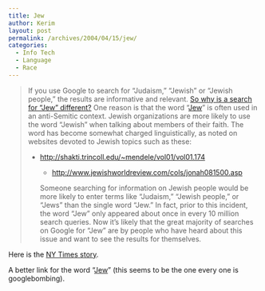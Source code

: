```yaml
---
title: Jew
author: Kerim
layout: post
permalink: /archives/2004/04/15/jew/
categories:
  - Info Tech
  - Language
  - Race
---
```

> If you use Google to search for &#8220;Judaism,&#8221; &#8220;Jewish&#8221; or &#8220;Jewish people,&#8221; the results are informative and relevant. <a href="http://www.google.com/explanation.html" onclick="_gaq.push(['_trackEvent', 'outbound-article', 'http://www.google.com/explanation.html', 'So why is a search for &#8220;Jew&#8221; different?']);" >So why is a search for &#8220;Jew&#8221; different?</a> One reason is that the word &#8220;<a href="http://www.google.com/search?num=30&#38;hl=en&#38;lr=&#38;ie=UTF-8&#38;oe=UTF-8&#38;safe=off&#38;q=jew&#38;btnG=Search" onclick="_gaq.push(['_trackEvent', 'outbound-article', 'http://www.google.com/search?num=30&hl=en&lr=&ie=UTF-8&oe=UTF-8&safe=off&q=jew&btnG=Search', 'Jew']);" >Jew</a>&#8221; is often used in an anti-Semitic context. Jewish organizations are more likely to use the word &#8220;Jewish&#8221; when talking about members of their faith. The word has become somewhat charged linguistically, as noted on websites devoted to Jewish topics such as these:
> 
>   * <a href="http://shakti.trincoll.edu/~mendele/vol01/vol01.174" onclick="_gaq.push(['_trackEvent', 'outbound-article', 'http://shakti.trincoll.edu/~mendele/vol01/vol01.174', 'http://shakti.trincoll.edu/~mendele/vol01/vol01.174']);" >http://shakti.trincoll.edu/~mendele/vol01/vol01.174</a> 
>       * <a href="http://www.jewishworldreview.com/cols/jonah081500.asp" onclick="_gaq.push(['_trackEvent', 'outbound-article', 'http://www.jewishworldreview.com/cols/jonah081500.asp', 'http://www.jewishworldreview.com/cols/jonah081500.asp']);" >http://www.jewishworldreview.com/cols/jonah081500.asp</a> </ul> 
>         Someone searching for information on Jewish people would be more likely to enter terms like &#8220;Judaism,&#8221; &#8220;Jewish people,&#8221; or &#8220;Jews&#8221; than the single word &#8220;Jew.&#8221; In fact, prior to this incident, the word &#8220;Jew&#8221; only appeared about once in every 10 million search queries. Now it&#8217;s likely that the great majority of searches on Google for &#8220;Jew&#8221; are by people who have heard about this issue and want to see the results for themselves.</blockquote> 
>         
>         Here is the <a href="http://www.nytimes.com/2004/04/13/technology/13google.html?ex=1397188800&#38;en=97fd0bed3248e13a&#38;ei=5007&#38;partner=USERLAND" onclick="_gaq.push(['_trackEvent', 'outbound-article', 'http://www.nytimes.com/2004/04/13/technology/13google.html?ex=1397188800&en=97fd0bed3248e13a&ei=5007&partner=USERLAND', 'NY Times story']);" >NY Times story</a>.
>         
>         A better link for the word &#8220;<a href="http://en.wikipedia.org/wiki/Jew" onclick="_gaq.push(['_trackEvent', 'outbound-article', 'http://en.wikipedia.org/wiki/Jew', 'Jew']);" >Jew</a>&#8221; (this seems to be the one every one is googlebombing).
>         
>         <div id="themify_builder_content-1637" class="themify_builder_content themify_builder themify_builder_front">
>
>         
>         
>        